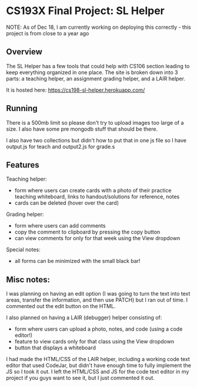 CS193X Final Project: SL Helper 
====================
NOTE: As of Dec 18, I am currently working on deploying this correctly - this project is from close to a year ago 

Overview
--------
The SL Helper has a few tools that could help with CS106 section leading to keep everything organized in one place. The site is broken down into 3 parts: a teaching helper, an assignment grading helper, and a LAIR helper.

It is hosted here: https://cs198-sl-helper.herokuapp.com/


Running
-------
There is a 500mb limit so please don't try to upload images too large of a size. I also have some pre mongodb stuff that should be there.

I also have two collections but didn't how to put that in one js file so I have output.js for teach and output2.js for grade.s

Features
--------
Teaching helper:
* form where users can create cards with a photo of their practice teaching whiteboard, links to handout/solutions for reference, notes
* cards can be deleted (hover over the card)

Grading helper:
* form where users can add comments
* copy the comment to clipboard by pressing the copy button
* can view comments for only for that week using the View dropdown


Special notes:
* all forms can be minimized with the small black bar! 

Misc notes:
-------------
I was planning on having an edit option (I was going to turn the text into text areas, transfer the information, and then use PATCH) but I ran out of time. I commented out the edit button on the HTML.

I also planned on having a LAIR (debugger) helper consisting of:
* form where users can upload a photo, notes, and code (using a code editor!)
* feature to view cards only for that class using the View dropdown
* button that displays a whiteboard

I had made the HTML/CSS of the LAIR helper, including a working code text editor that used CodeJar, but didn't have enough time to fully implement the JS so I took it out. I left the HTML/CSS and JS for the code text editor in my project if you guys want to see it, but I just commented it out.
